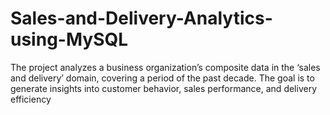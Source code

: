 # Sales-and-Delivery-Analytics-using-MySQL
The project analyzes a business organization’s composite data in the ‘sales and delivery’ domain, covering a period of the past decade. The goal is to generate insights into customer behavior, sales performance, and delivery efficiency
